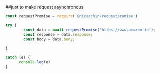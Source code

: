 ##just to make request asynchronous
```javascript
const requestPromise = require('@nicsachin/requestpromise')

try {
        const data = await requestPromise('https://www.amazon.in');
        const response = data.response;
        const body = data.body;
        
}

catch (e) {
      console.log(e)
}
```
